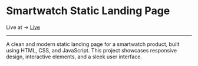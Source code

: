 <h1>Smartwatch Static Landing Page</h1>
Live at ->  <a href="https://anca200.github.io/SmartWatch-Static-Landing-Page" target="_blank">Live</a>
 <hr/>

 <p>A clean and modern static landing page for a smartwatch product, built using HTML, CSS, and JavaScript. This project showcases responsive design, interactive elements, and a sleek user interface.</p>
